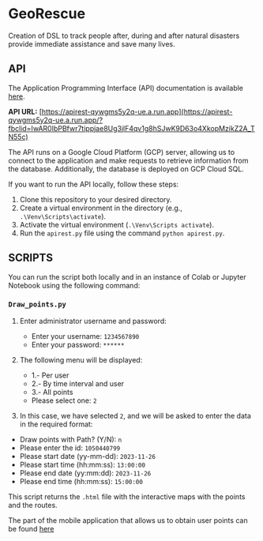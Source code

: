 # GeoRescue
Creation of DSL to track people after, during and after natural disasters provide immediate assistance and save many lives.
## API
The Application Programming Interface (API) documentation is available [here](https://documenter.getpostman.com/view/27080186/2s9YkgEkzd).

**API URL:** [https://apirest-qywgms5y2q-ue.a.run.app](https://apirest-qywgms5y2q-ue.a.run.app/?fbclid=IwAR0IbPBfwr7tippjae8Ug3jlF4qv1g8hSJwK9D63o4XkopMzikZ2A_TN55c)

The API runs on a Google Cloud Platform (GCP) server, allowing us to connect to the application and make requests to retrieve information from the database. Additionally, the database is deployed on GCP Cloud SQL.

If you want to run the API locally, follow these steps:
1. Clone this repository to your desired directory.
2. Create a virtual environment in the directory (e.g., `.\Venv\Scripts\activate`).
3. Activate the virtual environment (`.\Venv\Scripts activate`).
4. Run the `apirest.py` file using the command `python apirest.py`.

## SCRIPTS

You can run the script both locally and in an instance of Colab or Jupyter Notebook using the following command:

### `Draw_points.py`

1. Enter administrator username and password:
   - Enter your username: `1234567890`
   - Enter your password: `******`
2. The following menu will be displayed:

   - 1.- Per user 
   - 2.- By time interval and user 
   - 3.- All points 
   - Please select one: `2`
3. In this case, we have selected `2`, and we will be asked to enter the data in the required format:
- Draw points with Path? (Y/N): `n`
- Please enter the id: `1050440799`
- Please start date (yy-mm-dd): `2023-11-26`
- Please start time (hh:mm:ss): `13:00:00`
- Please end date (yy:mm:dd): `2023-11-26`
- Please end time (hh:mm:ss): `15:00:00`

This script returns the `.html` file with the interactive maps with the points and the routes.

The part of the mobile application that allows us to obtain user points can be found [here](https://github.com/SantiagoAjala0204/GetUserLocation.git)
